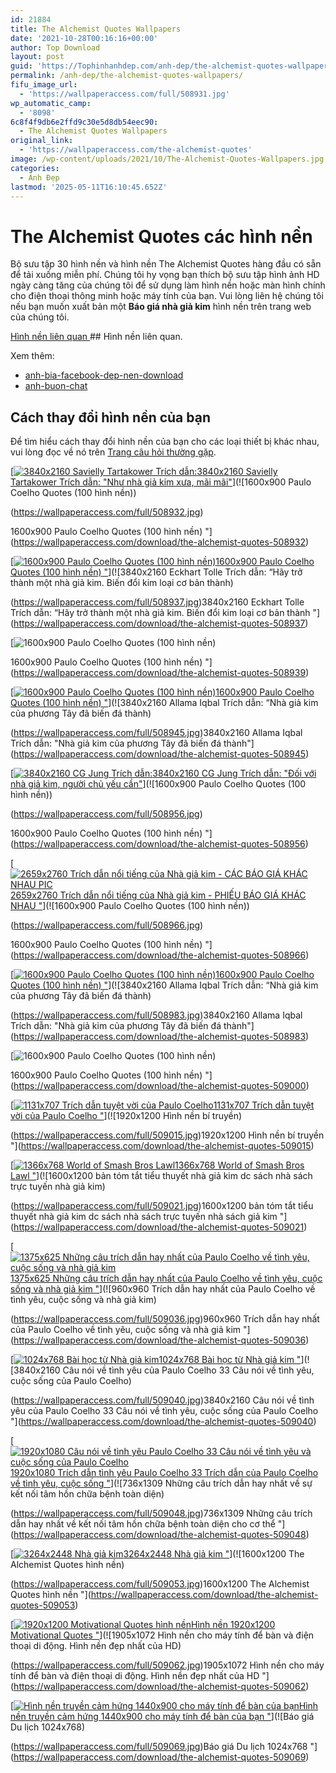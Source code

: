 ```yaml
---
id: 21884
title: The Alchemist Quotes Wallpapers
date: '2021-10-28T00:16:16+00:00'
author: Top Download
layout: post
guid: 'https://Tophinhanhdep.com/anh-dep/the-alchemist-quotes-wallpapers/'
permalink: /anh-dep/the-alchemist-quotes-wallpapers/
fifu_image_url:
  - 'https://wallpaperaccess.com/full/508931.jpg'
wp_automatic_camp:
  - '8098'
6c8f4f9db6e2ffd9c30e5d8db54eec90:
  - The Alchemist Quotes Wallpapers
original_link:
  - 'https://wallpaperaccess.com/the-alchemist-quotes'
image: /wp-content/uploads/2021/10/The-Alchemist-Quotes-Wallpapers.jpg
categories:
  - Ảnh Đẹp
lastmod: '2025-05-11T16:10:45.652Z'
---
```

# The Alchemist Quotes các hình nền

Bộ sưu tập 30 hình nền và hình nền The Alchemist Quotes hàng đầu có sẵn để tải xuống miễn phí. Chúng tôi hy vọng bạn thích bộ sưu tập hình ảnh HD ngày càng tăng của chúng tôi để sử dụng làm hình nền hoặc màn hình chính cho điện thoại thông minh hoặc máy tính của bạn. Vui lòng liên hệ chúng tôi nếu bạn muốn xuất bản một **Báo giá nhà giả kim** hình nền trên trang web của chúng tôi.

[Hình nền liên quan ](#related) ## Hình nền liên quan.

   
 Xem thêm:

   
- [anh-bia-facebook-dep-nen-download](https://tophinhanhdep.com/anh-bia/anh-bia-facebook-dep-nen-download/)
- [anh-buon-chat](https://tophinhanhdep.com/hinh-anh-buon/anh-buon-chat/)

## Cách thay đổi hình nền của bạn

Để tìm hiểu cách thay đổi hình nền của bạn cho các loại thiết bị khác nhau, vui lòng đọc về nó trên [Trang câu hỏi thường gặp](https://tophinhanhdep.com/faq/).

  
[[![3840x2160 Savielly Tartakower Trích dẫn: ](https://wallpaperaccess.com/full/508931.jpg)3840x2160 Savielly Tartakower Trích dẫn: "Như nhà giả kim xưa, mãi mãi"](https://wallpaperaccess.com/download/the-alchemist-quotes-508931)](![1600x900 Paulo Coelho Quotes (100 hình nền))

(https://wallpaperaccess.com/full/508932.jpg)

1600x900 Paulo Coelho Quotes (100 hình nền) "](https://wallpaperaccess.com/download/the-alchemist-quotes-508932)

[[![1600x900 Paulo Coelho Quotes (100 hình nền)](https://wallpaperaccess.com/full/508934.jpg)1600x900 Paulo Coelho Quotes (100 hình nền) "](https://wallpaperaccess.com/download/the-alchemist-quotes-508934)](![3840x2160 Eckhart Tolle Trích dẫn: “Hãy trở thành một nhà giả kim.  Biến đổi kim loại cơ bản thành)

(https://wallpaperaccess.com/full/508937.jpg)3840x2160 Eckhart Tolle Trích dẫn: “Hãy trở thành một nhà giả kim. Biến đổi kim loại cơ bản thành "](https://wallpaperaccess.com/download/the-alchemist-quotes-508937)

[![1600x900 Paulo Coelho Quotes (100 hình nền)](https://wallpaperaccess.com/full/508939.jpg)

1600x900 Paulo Coelho Quotes (100 hình nền) "](https://wallpaperaccess.com/download/the-alchemist-quotes-508939)

[[![1600x900 Paulo Coelho Quotes (100 hình nền)](https://wallpaperaccess.com/full/508944.jpg)1600x900 Paulo Coelho Quotes (100 hình nền) "](https://wallpaperaccess.com/download/the-alchemist-quotes-508944)](![3840x2160 Allama Iqbal Trích dẫn: “Nhà giả kim của phương Tây đã biến đá thành)

(https://wallpaperaccess.com/full/508945.jpg)3840x2160 Allama Iqbal Trích dẫn: "Nhà giả kim của phương Tây đã biến đá thành"](https://wallpaperaccess.com/download/the-alchemist-quotes-508945)

[[![3840x2160 CG Jung Trích dẫn: ](https://wallpaperaccess.com/full/508953.jpg)3840x2160 CG Jung Trích dẫn: "Đối với nhà giả kim, người chủ yếu cần"](https://wallpaperaccess.com/download/the-alchemist-quotes-508953)](![1600x900 Paulo Coelho Quotes (100 hình nền))

(https://wallpaperaccess.com/full/508956.jpg)

1600x900 Paulo Coelho Quotes (100 hình nền) "](https://wallpaperaccess.com/download/the-alchemist-quotes-508956)

[[![2659x2760 Trích dẫn nổi tiếng của Nhà giả kim - CÁC BÁO GIÁ KHÁC NHAU PIC](https://wallpaperaccess.com/full/508961.jpg)2659x2760 Trích dẫn nổi tiếng của Nhà giả kim - PHIẾU BÁO GIÁ KHÁC NHAU "](https://wallpaperaccess.com/download/the-alchemist-quotes-508961)](![1600x900 Paulo Coelho Quotes (100 hình nền))

(https://wallpaperaccess.com/full/508966.jpg)

1600x900 Paulo Coelho Quotes (100 hình nền) "](https://wallpaperaccess.com/download/the-alchemist-quotes-508966)

[[![1600x900 Paulo Coelho Quotes (100 hình nền)](https://wallpaperaccess.com/full/508971.jpg)1600x900 Paulo Coelho Quotes (100 hình nền) "](https://wallpaperaccess.com/download/the-alchemist-quotes-508971)](![3840x2160 Allama Iqbal Trích dẫn: “Nhà giả kim của phương Tây đã biến đá thành)

(https://wallpaperaccess.com/full/508983.jpg)3840x2160 Allama Iqbal Trích dẫn: "Nhà giả kim của phương Tây đã biến đá thành"](https://wallpaperaccess.com/download/the-alchemist-quotes-508983)

[![1600x900 Paulo Coelho Quotes (100 hình nền)](https://wallpaperaccess.com/full/509000.jpg)

1600x900 Paulo Coelho Quotes (100 hình nền) "](https://wallpaperaccess.com/download/the-alchemist-quotes-509000)

[[![1131x707 Trích dẫn tuyệt vời của Paulo Coelho](https://wallpaperaccess.com/full/509010.jpg)1131x707 Trích dẫn tuyệt vời của Paulo Coelho "](https://wallpaperaccess.com/download/the-alchemist-quotes-509010)](![1920x1200 Hình nền bí truyền)

(https://wallpaperaccess.com/full/509015.jpg)1920x1200 Hình nền bí truyền "](https://wallpaperaccess.com/download/the-alchemist-quotes-509015)

[[![1366x768 World of Smash Bros Lawl](https://wallpaperaccess.com/full/509018.jpg)1366x768 World of Smash Bros Lawl "](https://wallpaperaccess.com/download/the-alchemist-quotes-509018)](![1600x1200 bản tóm tắt tiểu thuyết nhà giả kim dc sách nhà sách trực tuyến nhà giả kim)

(https://wallpaperaccess.com/full/509021.jpg)1600x1200 bản tóm tắt tiểu thuyết nhà giả kim dc sách nhà sách trực tuyến nhà sách giả kim "](https://wallpaperaccess.com/download/the-alchemist-quotes-509021)

[[![1375x625 Những câu trích dẫn hay nhất của Paulo Coelho về tình yêu, cuộc sống và nhà giả kim](https://wallpaperaccess.com/full/509026.jpg)1375x625 Những câu trích dẫn hay nhất của Paulo Coelho về tình yêu, cuộc sống và nhà giả kim "](https://wallpaperaccess.com/download/the-alchemist-quotes-509026)](![960x960 Trích dẫn hay nhất của Paulo Coelho về tình yêu, cuộc sống và nhà giả kim)

(https://wallpaperaccess.com/full/509036.jpg)960x960 Trích dẫn hay nhất của Paulo Coelho về tình yêu, cuộc sống và nhà giả kim "](https://wallpaperaccess.com/download/the-alchemist-quotes-509036)

[[![1024x768 Bài học từ Nhà giả kim](https://wallpaperaccess.com/full/509037.jpg)1024x768 Bài học từ Nhà giả kim "](https://wallpaperaccess.com/download/the-alchemist-quotes-509037)](![3840x2160 Câu nói về tình yêu của Paulo Coelho 33 Câu nói về tình yêu, cuộc sống của Paulo Coelho)

(https://wallpaperaccess.com/full/509040.jpg)3840x2160 Câu nói về tình yêu của Paulo Coelho 33 Câu nói về tình yêu, cuộc sống của Paulo Coelho "](https://wallpaperaccess.com/download/the-alchemist-quotes-509040)

[[![1920x1080 Câu nói về tình yêu Paulo Coelho 33 Câu nói về tình yêu và cuộc sống của Paulo Coelho](https://wallpaperaccess.com/full/509045.jpg)1920x1080 Trích dẫn tình yêu Paulo Coelho 33 Trích dẫn của Paulo Coelho về tình yêu, cuộc sống "](https://wallpaperaccess.com/download/the-alchemist-quotes-509045)](![736x1309 Những câu trích dẫn hay nhất về sự kết nối tâm hồn chữa bệnh toàn diện)

(https://wallpaperaccess.com/full/509048.jpg)736x1309 Những câu trích dẫn hay nhất về kết nối tâm hồn chữa bệnh toàn diện cho cơ thể "](https://wallpaperaccess.com/download/the-alchemist-quotes-509048)

[[![3264x2448 Nhà giả kim](https://wallpaperaccess.com/full/509049.jpg)3264x2448 Nhà giả kim "](https://wallpaperaccess.com/download/the-alchemist-quotes-509049)](![1600x1200 The Alchemist Quotes hình nền)

(https://wallpaperaccess.com/full/509053.jpg)1600x1200 The Alchemist Quotes hình nền "](https://wallpaperaccess.com/download/the-alchemist-quotes-509053)

[[![1920x1200 Motivational Quotes hình nền](https://wallpaperaccess.com/full/509058.jpg)Hình nền 1920x1200 Motivational Quotes "](https://wallpaperaccess.com/download/the-alchemist-quotes-509058)](![1905x1072 Hình nền cho máy tính để bàn và điện thoại di động.  Hình nền đẹp nhất của HD)

(https://wallpaperaccess.com/full/509062.jpg)1905x1072 Hình nền cho máy tính để bàn và điện thoại di động. Hình nền đẹp nhất của HD "](https://wallpaperaccess.com/download/the-alchemist-quotes-509062)

[[![Hình nền truyền cảm hứng 1440x900 cho máy tính để bàn của bạn](https://wallpaperaccess.com/full/148494.jpg)Hình nền truyền cảm hứng 1440x900 cho máy tính để bàn của bạn "](https://wallpaperaccess.com/download/the-alchemist-quotes-148494)](![Báo giá Du lịch 1024x768)

(https://wallpaperaccess.com/full/509069.jpg)Báo giá Du lịch 1024x768 "](https://wallpaperaccess.com/download/the-alchemist-quotes-509069)
